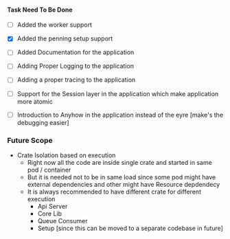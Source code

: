 


#### Task Need To Be Done

- [ ] Added the worker support
- [X] Added the penning setup support
- [ ] Added Documentation for the application
- [ ] Adding Proper Logging to the application
- [ ] Adding a proper tracing to the application

- [ ] Support for the Session layer in the application which make application more atomic
- [ ] Introduction to Anyhow in the application instead of the eyre [make's the debugging easier]

 


### Future Scope

- Crate Isolation based on execution
  - Right now all the code are inside single crate and started in same pod / container
  - But it is needed not to be in same load since some pod might have external dependencies and other might have Resource depdendecy 
  - It is always recommended to have different crate for different execution
    - Api Server
    - Core Lib
    - Queue Consumer
    - Setup [since this can be moved to a separate codebase in future]